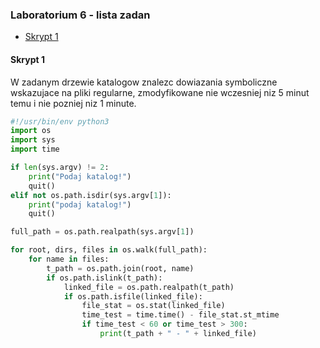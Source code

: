 ### Laboratorium 6 - lista zadan

  - [Skrypt 1](#skrypt-1)
  
  #### Skrypt 1
W zadanym drzewie katalogow znalezc dowiazania symboliczne wskazujace na 
pliki regularne, zmodyfikowane nie wczesniej niz 5 minut temu 
i nie pozniej niz 1 minute.

```python
#!/usr/bin/env python3
import os
import sys
import time

if len(sys.argv) != 2:
    print("Podaj katalog!")
    quit()
elif not os.path.isdir(sys.argv[1]):
    print("podaj katalog!")
    quit()

full_path = os.path.realpath(sys.argv[1])

for root, dirs, files in os.walk(full_path):
    for name in files:
        t_path = os.path.join(root, name)
        if os.path.islink(t_path):
            linked_file = os.path.realpath(t_path)
            if os.path.isfile(linked_file):
                file_stat = os.stat(linked_file)
                time_test = time.time() - file_stat.st_mtime
                if time_test < 60 or time_test > 300:
                    print(t_path + " - " + linked_file)

```
